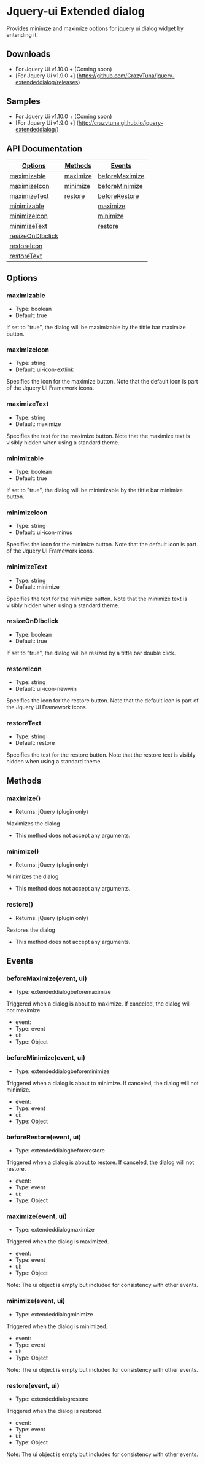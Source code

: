 # Jquery-ui Extended dialog

Provides minimze and maximize options for jquery ui dialog widget by entending it.

## Downloads
 - For Jquery Ui v1.10.0 + (Coming soon)
 - [For Jquery Ui v1.9.0 +] (https://github.com/CrazyTuna/jquery-extendeddialog/releases)

## Samples
 - For Jquery Ui v1.10.0 + (Coming soon)
 - [For Jquery Ui v1.9.0 +] (http://crazytuna.github.io/jquery-extendeddialog/)

## API Documentation
[Options](#options) | [Methods](#methods) | [Events](#events)
------------- | ------------- | -------------
[maximizable](#maximizable) | [maximize](#maximize) | [beforeMaximize](#beforemaximize)
[maximizeIcon](#maximizeIcon) | [minimize](#minimize) | [beforeMinimize](#beforeminimize)
[maximizeText](#maximizeText) | [restore](#restore) | [beforeRestore](#beforerestore)
[minimizable](#minimizable) || [maximize](#maximize-1)
[minimizeIcon](#minimizeIcon) || [minimize](#minimize-1)
[minimizeText](#minimizeText) || [restore](#restore-1)
[resizeOnDlbclick](#resizeOnDlbclick) ||
[restoreIcon](#restoreIcon) ||
[restoreText](#restoreText) ||

## Options

### maximizable
 - Type: boolean
 - Default: true

If set to "true", the dialog will be maximizable by the tittle bar maximize button.

### maximizeIcon
 - Type: string
 - Default: ui-icon-extlink

Specifies the icon for the maximize button. Note that the default icon is part of the Jquery UI Framework icons.

### maximizeText ###
 - Type: string
 - Default: maximize

Specifies the text for the maximize button. Note that the maximize text is visibly hidden when using a standard theme.

### minimizable ###
 - Type: boolean
 - Default: true

If set to "true", the dialog will be minimizable by the tittle bar minimize button.

### minimizeIcon ###
 - Type: string
 - Default: ui-icon-minus

Specifies the icon for the minimize button. Note that the default icon is part of the Jquery UI Framework icons.

### minimizeText ###
 - Type: string
 - Default: minimize

Specifies the text for the minimize button. Note that the minimize text is visibly hidden when using a standard theme.

### resizeOnDlbclick ###
 - Type: boolean
 - Default: true

If set to "true", the dialog will be resized by a tittle bar double click.

### restoreIcon ###
 - Type: string
 - Default: ui-icon-newwin

Specifies the icon for the restore button. Note that the default icon is part of the Jquery UI Framework icons.

### restoreText ###
 - Type: string
 - Default: restore

Specifies the text for the restore button. Note that the restore text is visibly hidden when using a standard theme.

## Methods ##
### maximize() ###
 - Returns: jQuery (plugin only)

Maximizes the dialog
 - This method does not accept any arguments.

### minimize() ###
 - Returns: jQuery (plugin only)

Minimizes the dialog
 - This method does not accept any arguments.

### restore() ###
 - Returns: jQuery (plugin only)

Restores the dialog
 - This method does not accept any arguments.

## Events ##
### beforeMaximize(event, ui) ###
 - Type: extendeddialogbeforemaximize

Triggered when a dialog is about to maximize. If canceled, the dialog will not maximize.
 - event:
  - Type: event
 - ui:
  - Type: Object 

### beforeMinimize(event, ui) ###
 - Type: extendeddialogbeforeminimize

Triggered when a dialog is about to minimize. If canceled, the dialog will not minimize.
 - event:
  - Type: event
 - ui:
  - Type: Object 

### beforeRestore(event, ui) ###
 - Type: extendeddialogbeforerestore

Triggered when a dialog is about to restore. If canceled, the dialog will not restore.
 - event:
  - Type: event
 - ui:
  - Type: Object 

### maximize(event, ui) ###
 - Type: extendeddialogmaximize

Triggered when the dialog is maximized.
 - event:
  - Type: event
 - ui:
  - Type: Object 

Note: The ui object is empty but included for consistency with other events.

### minimize(event, ui) ###
 - Type: extendeddialogminimize

Triggered when the dialog is minimized.
 - event:
  - Type: event
 - ui:
  - Type: Object 

Note: The ui object is empty but included for consistency with other events.

### restore(event, ui) ###
 - Type: extendeddialogrestore

Triggered when the dialog is restored.
 - event:
  - Type: event
 - ui:
  - Type: Object 

Note: The ui object is empty but included for consistency with other events.
